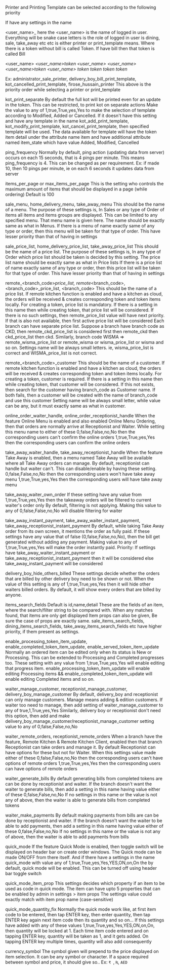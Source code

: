 Printer and Printing Template can be selected according to the following priority

If have any settings in the name

<user_name>_<role>_<type>_<item>
here the <user_name> is the name of logged in user. Everything will be snake case letters
<role> is the role of logged in user
<type> is dining, sale, take_away etc etc
<item> is either printer or print_template
<token> means. Where there is a token without bill is called Token. If have bill then that token is called Bill 

<user_name>_<type>_<token>_<item>
<user_name>_<type>_token
<user_name>_<type>_<item>
<user_name>_<token>_<item>
<user_name>_token_<item>
<user_name>_<item>
<role>_<type>_<token>_<item>
<role>_<type>_token_<item>
<role>_<type>_<item>
<role>_<token>_<item>
<role>_token_<item>
<role>_<item>
<type>_<token>_<item>
<type>_token_<item>
<type>_<item>
<token>_<item>
token_<item>
<item>

Ex: administrator_sale_printer, delivery_boy_bill_print_template, kot_cancelled_print_template, firose_hussain_printer
This above is the priority order while selecting a printer or print_template


kot_print_separate
By default the full kot will be printed even for an update in the token. This can be restricted, to print kot on separate actions
Make the value to any of 1,true,True,yes,Yes to make the selection of template according to Modified, Added or Cancelled.
If it doesn't have this setting and have any template in the name kot_add_print_template, kot_modify_print_template, kot_cancel_print_template, then specified template will be used.
The data available for template will have the token item detail under the attribute name item and have additional attribute named item_state which have value Added, Modified, Cancelled


ping_frequency
Normally by default, ping action (updating data from server) occurs on each 15 seconds, that is 4 pings per minute.
This means ping_frequency is 4. This can be changed as per requirement. Ex: if made 10, then 10 pings per minute, ie on each 6 seconds it updates data from server 


items_per_page or max_items_per_page
This is the setting who controls the maximum amount of items that should be displayed in a page (while ordering)
Default is 100


sale_menu, home_delivery_menu, take_away_menu
This should be the name of a menu.
The purpose of these settings is, In Sales or any type of Order of items all items and items groups are displayed. This can be limited to any specified menu.
That menu name is given here. The name should be exactly same as what in Menus.
If there is a menu of name exactly same of any type or order, then this menu will be taken for that type of order. This have lesser priority than that of having in settings 


sale_price_list, home_delivery_price_list, take_away_price_list
This should be the name of a price list.
The purpose of these settings is, In any type of Order which price list should be taken is decided by this setting.
The price list name should be exactly same as what in Price lists
If there is a price list of name exactly same of any type or order, then this price list will be taken for that type of order. This have lesser priority than that of having in settings


remote_<branch_code>_price_list, remote_<branch_code>, <branch_code>_price_list, <branch_code>
This should be the name of a price list.
If remote kitchen function is enabled and have a kitchen as cloud, the orders will be received & creates corresponding token and token items locally.
For creating a token, price list is mandatory. If there is a setting in this name then while creating token, that price list will be considered.
If there is no such settings, then remote_price_list value will have next priority. If that is also not available, then first active price list will be considered
Each branch can have separate price list. Suppose a branch have branch code as CKD, then remote_ckd_price_list is considered first then remote_ckd then ckd_price_list then ckd.
Similarly, branch code WISMA => remote_wisma_price_list or remote_wisma or wisma_price_list or wisma and so on.
Settings name will be always small letters. ie, wisma_price_list is correct and WISMA_price_list is not correct.


remote_<branch_code>_customer
This should be the name of a customer.
If remote kitchen function is enabled and have a kitchen as cloud, the orders will be received & creates corresponding token and token items locally.
For creating a token, customer is required. If there is a setting in this name then while creating token, that customer will be considered.
If this not exists, then search for the customer having branch_code as Customer name.
If both fails, then a customer will be created with the name of branch_code and use this customer
Setting name will be always small letter, while value can be any, but it must exactly same as what in customer.


online_order_waiter_handle, online_order_receptionist_handle
When the feature Online Menu is enabled and also enabled Online Menu Ordering, then that orders are normally arrive at Receptionist and Waiter.
While setting this menu name to either of these
0,false,False,no,No then the corresponding users can't confirm the online orders
1,true,True,yes,Yes then the corresponding users can confirm the online orders


take_away_waiter_handle, take_away_receptionist_handle
When the feature Take Away is enabled, then a menu named Take Away will be available where all Take Away orders can manage. By default, receptionist can handle but waiter can't. This can disable/enable by having these setting.
0,false,False,no,No then the corresponding users won't have take away menu
1,true,True,yes,Yes then the corresponding users will have take away menu


take_away_waiter_own_order
If these setting have any value from 1,true,True,yes,Yes then the takeaway orders will be filtered to current waiter's order only
By default, filtering is not applying. Making this value to any of 0,false,False,no,No will disable filtering for waiter


take_away_instant_payment, take_away_waiter_instant_payment, take_away_receptionist_instant_payment
By default, while taking Take Away order from its own screen, it mentions the order as fully paid.
If these settings have any value that of false (0,false,False,no,No), then the bill get generated without adding any payment.
Making value to any of 1,true,True,yes,Yes will make the order instantly paid.
Priority: If settings have take_away_waiter_instant_payment or take_away_receptionist_instant_payment then it will be considered else take_away_instant_payment will be considered


delivery_boy_hide_others_billed
These settings decide whether the orders that are billed by other delivery boy need to be shown or not.
When the value of this setting is any of 1,true,True,yes,Yes then it will hide other waiters billed orders.
By default, it will show every orders that are billed by anyone.

items_search_fields
Default is id,name,detail
These are the fields of an item, where the search/filter string  to be compared with. When any matches found, that items are only get displayed
Item props can also be given, Be sure the case of props are exactly same.
sale_items_search_fields, dining_items_search_fields, take_away_items_search_fields etc have higher priority, if them present as settings.


enable_processing_token_item_update, enable_completed_token_item_update, enable_served_token_item_update
Normally an ordered item can be edited only when its status is New or Processing. This can be extended to Processing and Completed progresses too.
These setting with any value from 1,true,True,yes,Yes will enable editing that progress item.
enable_processing_token_item_update will enable editing Processing items && enable_completed_token_item_update will enable editing Completed items and so on.


waiter_manage_customer, receptionist_manage_customer, delivery_boy_manage_customer
By default, delivery_boy and receptionist can only manage customers. Manage means adding & edition customers.
If waiter too need to manage, then add setting of waiter_manage_customer to any of true,1,True,yes,Yes
Similarly, delivery boy or receptionist don't need this option, then add and make delivery_boy_manage_customer/receptionist_manage_customer setting value to any of 0,false,False,no,No


waiter_remote_orders, receptionist_remote_orders
When a branch have the feature, Remote Kitchen & Remote Kitchen Client, enabled then that branch Receptionist can take orders and manage it. By default Receptionist can have options for these but not for Waiter.
When this settings value made either of these
0,false,False,no,No then the corresponding users can't have options of remote orders
1,true,True,yes,Yes then the corresponding users can have options of remote orders


waiter_generate_bills
By default generating bills from completed tokens are can be done by receptionist and waiter. If the branch doesn't want the waiter to generate bills, then add a setting in this name having value either of these
0,false,False,no,No
If no settings in this name or the value is not any of above, then the waiter is able to generate bills from completed tokens


waiter_make_payments
By default making payments from bills are can be done by receptionist and waiter. If the branch doesn't want the waiter to be able to add payments, then add a setting in this name having value either of these
0,false,False,no,No
If no settings in this name or the value is not any of above, then the waiter is able to add payments from bills


quick_mode
If the feature Quick Mode is enabled, then toggle switch will be displayed on header bar on create order windows. The Quick mode can be made ON/OFF from there itself.
And if there have a settings in the name quick_mode with value any of 1,true,True,yes,Yes,YES,ON,on,On the by default, quick mode will be enabled. This can be turned off using header bar toggle switch


quick_mode_item_prop
This settings decides which property if an item to be used as code in quick mode. The item can have upto 5 properties that can be enabled by admin in settings > item props
The settings value could exactly match with item prop name (case-sensitive)


quick_mode_quantity_fix
Normally the quick mode work like, at first item code to be entered, then tap ENTER key, then enter quantity, then tap ENTER key again next item code then its quantity and so on...
If this settings have added with any of these values 1,true,True,yes,Yes,YES,ON,on,On, then quantity will be locked at 1.
Each time item code entered and on tapping ENTER key, quantity will be taken as 1, and it gets added. On tapping ENTER key multiple times, quantity will also add consequently


currency_symbol
The symbol given will prepend to the price displayed on item selection. It can be any symbol or character. If a space required between symbol and price, it should give so.. Ex: `₹ `, `₨`, `AED `